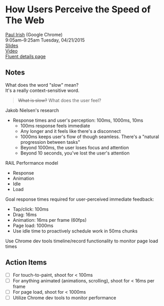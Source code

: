 # How Users Perceive the Speed of The Web
[Paul Irish](http://www.paulirish.com/) (Google Chrome)  
9:05am–9:25am Tuesday, 04/21/2015  
[Slides](https://docs.google.com/presentation/d/1AwT2vVHzzlsIxEUS-z769awGa-hiHTwR0iWrkeX49Fk/edit?pli=1#slide=id.g6f0232e78_056)  
[Video](https://www.youtube.com/watch?v=2ksXo2_Lfl0)  
[Fluent details page](http://fluentconf.com/javascript-html-2015/public/schedule/detail/40733)  
## Notes
What does the word "slow" mean?  
  It's a really context-sensitive word.  

> ~~What is slow?~~ What does the user feel?

Jakob Nielsen's research  
* Response times and user's perception: 100ms, 1000ms, 10ms
  * 100ms response feels immediate
  * Any longer and it feels like there's a disconnect
  * 1000ms keeps user's flow of though seamless. There's a "natural progression between tasks"
  * Beyond 1000ms, the user loses focus and attention
  * Beyond 10 seconds, you've lost the user's attention

RAIL Performance model
* Response
* Animation
* Idle
* Load

Goal response times required for user-perceived immediate feedback:  
* Tap/click: 100ms
* Drag: 16ms
* Animation: 16ms per frame (60fps)
* Page load: 1000ms
* Use idle time to proactively schedule work in 50ms chunks

Use Chrome dev tools timeline/record functionality to monitor page load times

## Action Items
* [ ] For touch-to-paint, shoot for < 100ms
* [ ] For anything animated (animations, scrolling), shoot for < 16ms per frame
* [ ] For page load, shoot for < 1000ms
* [ ] Utilize Chrome dev tools to monitor performance
